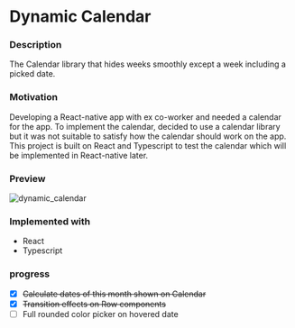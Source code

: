 # Dynamic Calendar

### Description
The Calendar library that hides weeks smoothly except a week including a picked date.

### Motivation

Developing a React-native app with ex co-worker and needed a calendar for the app. To implement the calendar, decided to use a calendar library but it was not suitable to satisfy how the calendar should work on the app.  This project is built on React and Typescript to test the calendar which will be implemented in React-native later.

### Preview

![dynamic_calendar](https://github.com/NEARworld/dynamic_calendar/assets/102969108/9e7b8954-a977-4531-ad7e-227e190684d1)

### Implemented with
- React
- Typescript

### progress
- [x] ~~Calculate dates of this month shown on Calendar~~
- [x] ~~Transition effects on Row components~~
- [ ] Full rounded color picker on hovered date 
